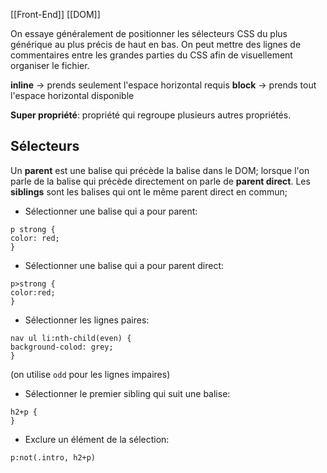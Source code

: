 [[Front-End]]
[[DOM]]

On essaye généralement de positionner les sélecteurs CSS du plus générique au plus précis de haut en bas. On peut mettre des lignes de commentaires entre les grandes parties du CSS afin de visuellement organiser le fichier.

**inline**  -> prends seulement l'espace horizontal requis
**block** -> prends tout l'espace horizontal disponible

**Super propriété**: propriété qui regroupe plusieurs autres propriétés.

## Sélecteurs

Un **parent** est une balise qui précède la balise dans le DOM; lorsque l'on parle de la balise qui précède directement on parle de **parent direct**.
Les **siblings** sont les balises qui ont le même parent direct en commun;

- Sélectionner une balise qui a pour parent:
```
p strong {
color: red;
}
```

- Sélectionner une balise qui a pour parent direct:
```
p>strong {
color:red;
}
```

- Sélectionner les lignes paires: 
```
nav ul li:nth-child(even) {
background-colod: grey;
}
```
(on utilise `odd` pour les lignes impaires)

- Sélectionner le premier sibling qui suit une balise:
```
h2+p {
}
```

- Exclure un élément de la sélection:
```
p:not(.intro, h2+p)
```



